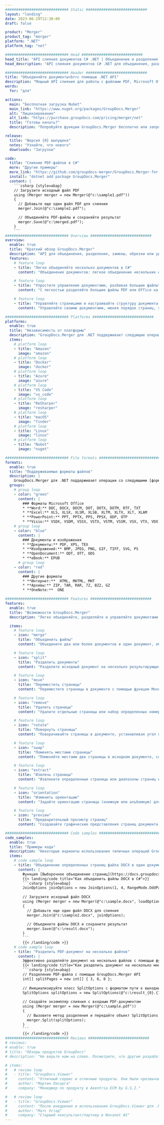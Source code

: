 ```yaml
---
############################# Static ############################
layout: "landing"
date: 2023-06-29T12:38:09
draft: false

product: "Merger"
product_tag: "merger"
platform: ".NET"
platform_tag: "net"

############################# Head ############################
head_title: "API слияния документов C# .NET | Объединение и разделение PDF Word Excel EPUB"
head_description: "API слияния документов C# .NET для объединения, разделения, замены или удаления страниц документов из форматов PDF, Microsoft Word, Excel, презентаций, Visio и изображений."

############################# Header ############################
title: "Объединяйте документы<br>с помошью .NET API"
description: "Мощный API слияния для работы с файлами PDF, Microsoft Office, HTML и изображениями."
words:
  for: "для"

actions:
  main: "Бесплатная загрузка NuGet"
  main_link: "https://www.nuget.org/packages/GroupDocs.Merger"
  alt: "Лицензирование"
  alt_link: "https://purchase.groupdocs.com/pricing/merger/net"
  title: "Готовы начать?"
  description: "Попробуйте функции GroupDocs.Merger бесплатно или запросите лицензию"

release:
  title: "Версия {0} выпущена"
  notes: "Узнайте, что нового"
  downloads: "Загрузки"

code:
  title: "Слияние PDF-файлов в C#"
  more: "Другие примеры"
  more_link: "https://github.com/groupdocs-merger/GroupDocs.Merger-for-.NET"
  install: "dotnet add package GroupDocs.Merger"
  content: |
    ```csharp {style=abap}   
    // Загрузите исходный файл PDF
    using (Merger merger = new Merger(@"c:\sample1.pdf"))
    {
      // Добавьте еще один файл PDF для слияния
      merger.Join(@"c:\sample2.pdf");

      // Объединяйте PDF-файлы и сохраняйте результат
      merger.Save(@"c:\merged.pdf");
    }
    ```
############################# Overview ############################
overview:
  enable: true
  title: "Краткий обзор GroupDocs.Merger"
  description: "API для объединения, разделения, замены, обрезки или удаления документов, слайдов и диаграмм в приложениях .NET."
  features:
    # feature loop
    - title: "Легко объединяйте несколько документов в C#"
      content: "Объединение документов: легкое объединение нескольких файлов PDF и Office в один документ с поддержкой широкого спектра форматов. GroupDocs.Merger для .NET позволяет быстро и без проблем объединять документы."

    # feature loop
    - title: "Упростите управление документами, разбивая большие файлы"
      content: "С легкостью разделяйте большие файлы PDF или Office на более мелкие, более управляемые части. GroupDocs.Merger для .NET позволяет легко разбивать документы на основе определенных страниц, диапазонов или даже извлекать отдельные страницы."

    # feature loop
    - title: "Управляйте страницами и настраивайте структуру документа — меняйте порядок, меняйте местами или удаляйте"
      content: "Управляйте своими документами, меняя порядок страниц, удаляя ненужные страницы или добавляя новые. GroupDocs.Merger для .NET дает вам возможность управлять структурой документа, позволяя настраивать и адаптировать файлы в соответствии с вашими конкретными потребностями."

############################# Platforms ############################
platforms:
  enable: true
  title: "Независимость от платформы"
  description: "GroupDocs.Merger для .NET поддерживает следующие операционные системы, платформы и менеджеры пакетов."
  items:
    # platform loop
    - title: "Amazon"
      image: "amazon"
    # platform loop
    - title: "Docker"
      image: "docker"
    # platform loop
    - title: "Azure"
      image: "azure"
    # platform loop
    - title: "VS Code"
      image: "vs_code"
    # platform loop
    - title: "ReSharper"
      image: "resharper"
    # platform loop
    - title: "macOS"
      image: "finder"
    # platform loop
    - title: "Linux"
      image: "linux"
    # platform loop
    - title: "NuGet"
      image: "nuget"

############################# File formats ############################
formats:
  enable: true
  title: "Поддерживаемые форматы файлов"
  description: |
    GroupDocs.Merger для .NET поддерживает операции со следующими [форматами файлов](https://docs.groupdocs.com/merger/net/supported-document-formats/).
  groups:
    # group loop
    - color: "green"
      content: |
        ### Форматы Microsoft Office
        * **Word:** DOC, DOCX, DOCM, DOT, DOTX, DOTM, RTF, TXT
        * **Excel:** XLS, XLSX, XLSM, XLSB, XLTM, XLTX, XLT, XLAM
        * **PowerPoint:** PPT, PPTX, PPS, PPSX, ODP, OTP
        * **Visio:** VSDX, VSDM, VSSX, VSTX, VSTM, VSSM, VSX, VTX, VDX
    # group loop
    - color: "blue"
      content: |
        ### Документы и изображения
        * **Документы:** PDF, XPS, TEX
        * **Изображений:** BMP, JPEG, PNG, GIF, TIFF, SVG, PS
        * **OpenDocument:** ODT, OTT, ODS
        * **eBook:** EPUB
      # group loop
    - color: "red"
      content: |
        ### Другие форматы
        * **Интернет:**  HTML, MHTML, MHT
        * **Архивы:** ZIP, TAR, RAR, 7Z, BZ2, GZ
        * **OneNote:**  ONE

############################# Features ############################
features:
  enable: true
  title: "Возможности GroupDocs.Merger"
  description: "Легко объединяйте, разделяйте и управляйте документами PDF и Office"

  items:
    # feature loop
    - icon: "merge"
      title: "Объединить файлы"
      content: "Объедините два или более документов в один документ, объединяя определенные страницы или диапазоны страниц из нескольких исходных документов."

    # feature loop
    - icon: "split"
      title: "Разделить документы"
      content: "Разделите исходный документ на несколько результирующих документов с помощью операции разделения."

    # feature loop
    - icon: "move"
      title: "Переместить страницы"
      content: "Переместите страницы в документе с помощью функции MovePage."

    # feature loop
    - icon: "remove"
      title: "Удалить страницы"
      content: "Удалите отдельные страницы или набор определенных номеров страниц из исходного документа."

    # feature loop
    - icon: "rotate"
      title: "Повернуть страницы"
      content: "Поворачивайте страницы в документе, устанавливая угол поворота на 90, 180 или 270 градусов с помощью операции RotatePages."

    # feature loop
    - icon: "swap"
      title: "Поменять местами страницы"
      content: "Поменяйте местами две страницы в исходном документе, создав новый документ с измененными позициями страниц."

    # feature loop
    - icon: "extract"
      title: "Извлечь страницы"
      content: "Извлеките определенные страницы или диапазоны страниц из исходного документа, создав новый документ, содержащий только выбранные страницы."

    # feature loop
    - icon: "orientation"
      title: "Изменить ориентацию"
      content: "Задайте ориентацию страницы (книжную или альбомную) для отдельных или всех страниц документа с помощью операции ChangeOrientation."

    # feature loop
    - icon: "preview"
      title: "Предварительный просмотр страниц"
      content: "Создавайте графические представления страниц документа, чтобы лучше понять их содержимое и структуру. Делайте превью всех или только определенных страниц."

############################# Code samples ############################
code_samples:
  enable: true
  title: "Примеры кода"
  description: "Некоторые варианты использования типичных операций GroupDocs.Merger для .NET"
  items:
    # code sample loop
    - title: "Объединение определенных страниц файла DOCX в один документ"
      content: |
        Функция [Выборочное объединение страниц](https://docs.groupdocs.com/merger/net/merge-pages-from-various-documents/) позволяет извлекать и объединять только желаемое содержимое из каждого файла. Вот пример того, как добиться выборочного слияния страниц с помощью C#:
        {{< landing/code title="Как объединить файлы DOCX в C#">}}
        ```csharp {style=abap}   
        JoinOptions joinOptions = new JoinOptions(1, 4, RangeMode.OddPages);
        
        // Загрузите исходный файл DOCX
        using (Merger merger = new Merger(@"c:\sample.docx", loadOptions))
        {
          // Добавьте еще один файл DOCX для слияния
          merger.Join(@"c:\sample2.docx", joinOptions);
          
          // Объедините файлы DOCX и сохраните результат
          merger.Save(@"c:\result.docx");
        }
        ```
        {{< /landing/code >}}
    # code sample loop
    - title: "Разделить PDF-документ на несколько файлов"
      content: |
        Эффективно разделяйте документ на несколько файлов с помощью функции [Разделить документ](https://docs.groupdocs.com/merger/net/split-document/), которая упрощает процесс управления и извлечения определенных разделов или страниц из больших документов. Он позволяет делить документы на более мелкие части по различным критериям — по диапазону страниц, по начальным/конечным страницам, по нечетным/четным номерам страниц и т. д.
        {{< landing/code title="Как разделить документ на несколько многостраничных документов">}}
        ```csharp {style=abap}   
        // Разделение PDF-файла с помощью GroupDocs.Merger API
        int[] splitPages = new int[] { 3, 6, 8 };
        
        // Инициализируйте класс SplitOptions с форматом пути к выходным файлам
        SplitOptions splitOptions = new SplitOptions(@"c:\result_{0}.{1}", splitPages, SplitMode.Interval);
        
        // Создайте экземпляр слияния с входным PDF-документом
        using (Merger merger = new Merger(@"c:\sample.pdf"))
        {
          // Вызовите метод разделения и передайте объект SplitOptions для сохранения результирующих документов
          merger.Split(splitOptions);
        }  
        ```
        {{< /landing/code >}}
############################# Reviews ############################
# reviews:
# enable: true
# title: "Обзоры продуктов GroupDocs"
# description: "Не верьте нам на слово. Посмотрите, что другие разработчики говорят о наших API"

# items:
#   # review loop
#   - title: "GroupDocs.Viewer"
#     content: "Отличный сервис и отличные продукты. Они были чрезвычайно полезны и отзывчивы во время процесса внедрения GroupDocs.Viewer для .NET, не могу рекомендовать их достаточно высоко."
#     author: "Мартин Ласарга"
#     company: "Менеджер по продукту в Axentria ECM by G.S.I."

#   # review loop
#   - title: "GroupDocs.Viewer"
#     content: "После внедрения и использования GroupDocs.Viewer для .NET в проекте все работает очень хорошо. Я проверил с большим количеством документов и до сих пор все хорошо. Все, что я добавил, хорошо отображается и выглядит так же хорошо, как в программе просмотра PDF или MS Word."
#     author: "Матс Устад"
#     company: "Старший консультант/партнер в Novanet AS"
---
```

